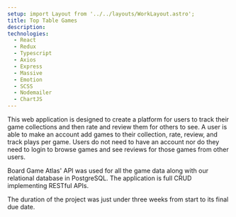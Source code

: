 ```yaml
---
setup: import Layout from '../../layouts/WorkLayout.astro';
title: Top Table Games
description: 
technologies:
  - React
  - Redux
  - Typescript
  - Axios
  - Express
  - Massive
  - Emotion
  - SCSS
  - Nodemailer
  - ChartJS
---
```


This web application is designed to create a platform for users to track their game collections and then rate and review them for others to see. A user is able to make an account add games to their collection, rate, review, and track plays per game. Users do not need to have an account nor do they need to login to browse games and see reviews for those games from other users.

Board Game Atlas' API was used for all the game data along with our relational database in PostgreSQL. The application is full CRUD implementing RESTful APIs.

The duration of the project was just under three weeks from start to its final due date.